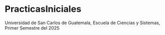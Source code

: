 # PracticasIniciales
 Universidad de San Carlos de Guatemala, Escuela de Ciencias y Sistemas, Primer Semestre del 2025
